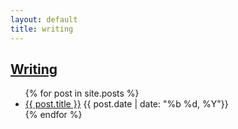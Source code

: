 ```yaml
---
layout: default
title: writing
---
```

## [Writing]({{page.url}})
<div class="postcontent archive">
  <ul class="archive">
  {% for post in site.posts %}
    <li>
    <a href="{{ post.url }}"> {{ post.title }}</a>
    <span class="archivedate">{{ post.date | date: "%b %d, %Y"}}</span>
    </li>
  {% endfor %}
  </ul>
</div>
